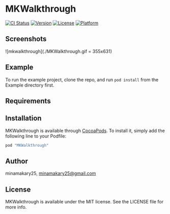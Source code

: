 # MKWalkthrough

[![CI Status](http://img.shields.io/travis/minamakary25/MKWalkthrough.svg?style=flat)](https://travis-ci.org/minamakary25/MKWalkthrough)
[![Version](https://img.shields.io/cocoapods/v/MKWalkthrough.svg?style=flat)](http://cocoapods.org/pods/MKWalkthrough)
[![License](https://img.shields.io/cocoapods/l/MKWalkthrough.svg?style=flat)](http://cocoapods.org/pods/MKWalkthrough)
[![Platform](https://img.shields.io/cocoapods/p/MKWalkthrough.svg?style=flat)](http://cocoapods.org/pods/MKWalkthrough)

## Screenshots 
![mkwalkthrough](./MKWalkthrough.gif  = 355x631)


## Example

To run the example project, clone the repo, and run `pod install` from the Example directory first.

## Requirements

## Installation

MKWalkthrough is available through [CocoaPods](http://cocoapods.org). To install
it, simply add the following line to your Podfile:

```ruby
pod "MKWalkthrough"
```

## Author

minamakary25, minamakary25@gmail.com

## License

MKWalkthrough is available under the MIT license. See the LICENSE file for more info.
